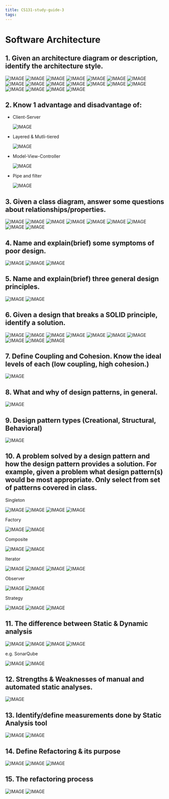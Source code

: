 ```yaml
---
title: CS131-study-guide-3
tags: 
---
```


# Software Architecture

## 1. Given an architecture diagram or description, identify the architecture style.

![IMAGE](/notes/C3874938B84D9A90D25D17ED85427DC3.jpg)
![IMAGE](/notes/C1C4D89B109D2690676405AD92D95CD1.jpg)
![IMAGE](/notes/AF0E13CA9B600640A7A06D753CB7F418.jpg)
![IMAGE](/notes/870591D83ACD0A717EDE615AC7AB256F.jpg)
![IMAGE](/notes/C0675567A023A0AE454A6B4C8FCC5106.jpg)
![IMAGE](/notes/0418210479EDB6814B9D2811A9EDD361.jpg)
![IMAGE](/notes/C9DFA5291928666D96AD2EE773B4004C.jpg)
![IMAGE](/notes/F1002704D5A6A221A40A6D431D9FBC48.jpg)
![IMAGE](/notes/1C65B9E553FE4014C81F93C08D699732.jpg)
![IMAGE](/notes/09E837C8711DAEE7AD70CB11E13BDA25.jpg)
![IMAGE](/notes/DD73086EB755757C4D78D9A8F3DC77D4.jpg)
![IMAGE](/notes/8E14CCC6614BEF1BB68A5F75350F36F2.jpg)
![IMAGE](/notes/D1D2CF24959AD2A0E3E8C662B902C0FA.jpg)
![IMAGE](/notes/91640868820136782466487722D22633.jpg)
![IMAGE](/notes/AE14BB41E7909E7A6BEFBAEB9AA8B5F0.jpg)
![IMAGE](/notes/EC84F2F8360218E53C684C0D46D20DF5.jpg)
![IMAGE](/notes/3800DBE2491E6AAFFC2EB39317B7171E.jpg)
![IMAGE](/notes/558F8C935ACE38F4EDD62C8464C957F5.jpg)

## 2. Know 1 advantage and disadvantage of:
- Client-Server

  ![IMAGE](/notes/D09A2BF842020C65EAACC1CFF2EF4790.jpg)
  
- Layered & Mutli-tiered

  ![IMAGE](/notes/74D8BF969B25944FC60AA9D2E30CBBD1.jpg)
  
- Model-View-Controller

  ![IMAGE](/notes/7D7BED0C8F013A73FBEA1E9FCBBB6295.jpg)

- Pipe and filter

  ![IMAGE](/notes/FE0D1045EAA3D7A82EEBA366CA6C1D90.jpg)
  
## 3. Given a class diagram, answer some questions about relationships/properties.

![IMAGE](/notes/2643959771DC91F402DBEC2F897830D7.jpg)
![IMAGE](/notes/B4D52D7CB80C0A8C668ED0DBFF4026F6.jpg)
![IMAGE](/notes/34628EC430749FFE6A6042373C541637.jpg)
![IMAGE](/notes/BC8CFD75819F14236249A9C8235E8FA8.jpg)
![IMAGE](/notes/29EDB59540483BD23FAB03D947D9AB1A.jpg)
![IMAGE](/notes/5395740B0BB4139A5EEB4A036650B8C6.jpg)
![IMAGE](/notes/1AD8B80B52D9F548F70353DF903B87F2.jpg)
![IMAGE](/notes/26F5FE5A3F9C4186977D6418C9EDD473.jpg)
![IMAGE](/notes/57409C009DAB9265BB76E01FFE5733A9.jpg)


## 4. Name and explain(brief) some symptoms of poor design.

![IMAGE](/notes/1149163C8CF219C057666ACF7997A703.jpg)
![IMAGE](/notes/102921E55932B88DC938C30ECDED85CD.jpg)
![IMAGE](/notes/C495A0EC5043D8157334C39F33EADCFF.jpg)

## 5. Name and explain(brief) three general design principles.

![IMAGE](/notes/EFEBCFB42BED28D885872F4ADA799D89.jpg)
![IMAGE](/notes/CC715AC1DC293C129F4CC16F20E3145E.jpg)

## 6. Given a design that breaks a SOLID principle, identify a solution.

![IMAGE](/notes/B72FF39211E97879492E5286F12B2DB9.jpg)
![IMAGE](/notes/F4C0388CBDDD851CEC07EA7464F6674E.jpg)
![IMAGE](/notes/7A54402509DC77ABD7982BBEC1D95FFA.jpg)
![IMAGE](/notes/D24C4194F2CBE3955D9AE54BF1953407.jpg)
![IMAGE](/notes/0A3FA82F1972966206B8502FB6A736E2.jpg)
![IMAGE](/notes/715466B9C53ED9EDC5CFDF12EA33713D.jpg)
![IMAGE](/notes/10755BF4EA19DBF682C5B79838F1EF4B.jpg)
![IMAGE](/notes/BAF0E67CA649825A92BAE1E73DB327B5.jpg)
![IMAGE](/notes/DD031EA9E5B7B727E41CD4C053242964.jpg)
![IMAGE](/notes/9808562AC39C3949A17E662A73A5E5A6.jpg)

## 7. Define Coupling and Cohesion. Know the ideal levels of each (low coupling, high cohesion.)

![IMAGE](/notes/A45B20B5F00529E91A228F858294B004.jpg)

## 8. What and why of design patterns, in general.

![IMAGE](/notes/2922E9779AE174DB477BF0629F7DC636.jpg)

## 9. Design pattern types (Creational, Structural, Behavioral)

![IMAGE](/notes/3F7C15885D9FC6D93AA35432F12F01EA.jpg)

## 10. A problem solved by a design pattern and how the design pattern provides a solution. For example, given a problem what design pattern(s) would be most appropriate. Only select from set of patterns covered in class.

Singleton

![IMAGE](/notes/A09C35B735BFDBB8D0B397E47EDE23D2.jpg)
![IMAGE](/notes/582A53A3A8DA31D26C4D5596DED4A5A6.jpg)
![IMAGE](/notes/1943C00C5720F724CB24B12F93566B2C.jpg)
![IMAGE](/notes/CF8E0832CA26533CEF5857EE0BDDB970.jpg)

Factory

![IMAGE](/notes/9141E492F050F1898E9050E3EAB33F8C.jpg)
![IMAGE](/notes/A7E9F63AD21AD462CAE2E9DEEF48A6F0.jpg)

Composite

![IMAGE](/notes/54E445A7874113F346D141AE5B47987F.jpg)
![IMAGE](/notes/27C57B751BC11512AB59B55B524E962B.jpg)

Iterator

![IMAGE](/notes/AAD5A469B7016FAD46434C2BFDF02A6F.jpg)
![IMAGE](/notes/FD4C5731E3AD8CF84540E4A1C34396D0.jpg)
![IMAGE](/notes/47AB83DDA1FB0E111110D135121701AE.jpg)
![IMAGE](/notes/8232C0FF98E0DD4AA39299F4620448DA.jpg)

Observer

![IMAGE](/notes/DEDB44C2D4B6817B46647078BE2946F8.jpg)
![IMAGE](/notes/28640B4C4277112A55397DDB6E4050CD.jpg)

Strategy

![IMAGE](/notes/C83489460520012228902BADDBC2B6E5.jpg)
![IMAGE](/notes/FB7904012CA342E45E67B61D178A53B9.jpg)
![IMAGE](/notes/F45CEE3D9595F8A7E3AA134F15C2868D.jpg)

## 11. The difference between Static & Dynamic analysis

![IMAGE](/notes/B7218236508D9EA0A4A7168D3BFFD4F3.jpg)
![IMAGE](/notes/A0C2EA0F195FDB6128EEBDBCE166BB0B.jpg)
![IMAGE](/notes/3EDDA8B2BCA40110BCA34E7736AE434B.jpg)
![IMAGE](/notes/4D481D4B97495D472BAFCACFB9438D89.jpg)

e.g. SonarQube

![IMAGE](/notes/46C0BFB37FAF9930C85B9F32B1E4412E.jpg)
![IMAGE](/notes/BBD010C270EBE36B22B4A83CA323BFB2.jpg)

## 12. Strengths & Weaknesses of manual and automated static analyses.

![IMAGE](/notes/628458750B57CD9B390B6952BD3902BE.jpg)

## 13. Identify/define measurements done by Static Analysis tool

![IMAGE](/notes/C9E2C0FD23D43CFE76BB2B2EF45ADA69.jpg)
![IMAGE](/notes/4C689AF95EB29F11ECBBE7900EA93576.jpg)

## 14. Define Refactoring & its purpose

![IMAGE](/notes/6F3B1FC69E022C05548B391D07A88CDE.jpg)
![IMAGE](/notes/FCD1740CE70E4FE227A27FB8753B437B.jpg)
![IMAGE](/notes/364578F249E0123712D79E13F4F7B141.jpg)

## 15. The refactoring process

![IMAGE](/notes/70A23AF1A0054F37C89B6CA36FE614BA.jpg)
![IMAGE](/notes/E4AB123884F956D815B6A2FCF548C4BA.jpg)
